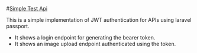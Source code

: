 #<a href="https://documenter.getpostman.com/view/17230611/VV54sDTY">Simple Test Api</a>

This is a simple implementation of JWT authentication for APIs using laravel passport.

- It shows a login endpoint for generating the bearer token.
- It shows an image upload endpoint authenticated using the token.
